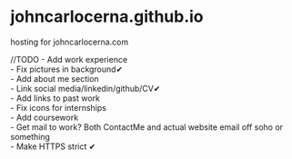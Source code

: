 
# johncarlocerna.github.io
hosting for johncarlocerna.com

<html>
<body>
//TODO
    - Add work experience <br>
    - Fix pictures in background✔<br>
    - Add about me section<br>
    - Link social media/linkedin/github/CV✔<br>
    - Add links to past work<br>
    - Fix icons for internships<br>
    - Add coursework<br>
    - Get mail to work? Both ContactMe and actual website email off soho or something<br>
    - Make HTTPS strict ✔<br>
</body>
</html>

